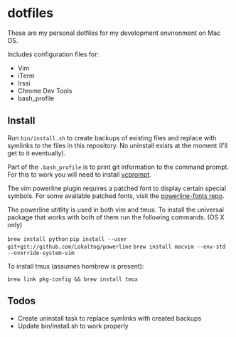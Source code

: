 dotfiles
========

These are my personal dotfiles for my development environment on Mac OS.

Includes configuration files for:
- Vim
- iTerm
- Irssi
- Chrome Dev Tools
- bash_profile

Install
-------

Run ```bin/install.sh``` to create backups of existing files and replace with symlinks to the files in this repository. No uninstall exists at the moment (I'll get to it eventually).

Part of the ```.bash_profile``` is to print git information to the command prompt. For this to work you will need to install [vcprompt](https://github.com/djl/vcprompt).

The vim powerline plugin requires a patched font to display certain special symbols. For some available patched fonts, visit the [powerline-fonts repo](https://github.com/Lokaltog/powerline-fonts).

The powerline utitlity is used in both vim and tmux. To install the universal package that works with both of them run the following commands. (OS X only)

```brew install python```
```pip install --user git+git://github.com/Lokaltog/powerline```
```brew install macvim --env-std --override-system-vim```

To install tmux (assumes hombrew is present):

```brew link pkg-config && brew install tmux```

Todos
-----
- Create uninstall task to replace symlinks with created backups
- Update bin/install.sh to work properly